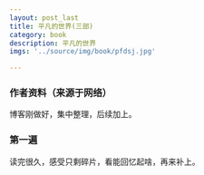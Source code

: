 ```yaml
---
layout: post_last
title: 平凡的世界(三部)
category: book
description: 平凡的世界
imgs: '../source/img/book/pfdsj.jpg'

---
```

### 作者资料（来源于网络）

博客刚做好，集中整理，后续加上。

### 第一遍

读完很久，感受只剩碎片，看能回忆起啥，再来补上。
 